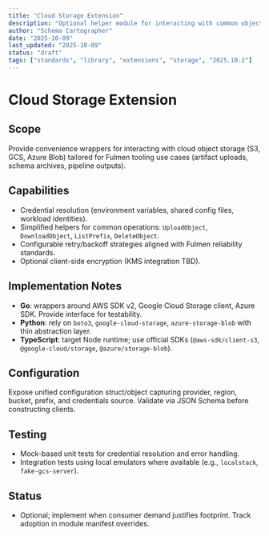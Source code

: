 ```yaml
---
title: "Cloud Storage Extension"
description: "Optional helper module for interacting with common object storage providers"
author: "Schema Cartographer"
date: "2025-10-09"
last_updated: "2025-10-09"
status: "draft"
tags: ["standards", "library", "extensions", "storage", "2025.10.2"]
---
```


# Cloud Storage Extension

## Scope

Provide convenience wrappers for interacting with cloud object storage (S3, GCS, Azure Blob) tailored for
Fulmen tooling use cases (artifact uploads, schema archives, pipeline outputs).

## Capabilities

- Credential resolution (environment variables, shared config files, workload identities).
- Simplified helpers for common operations: `UploadObject`, `DownloadObject`, `ListPrefix`, `DeleteObject`.
- Configurable retry/backoff strategies aligned with Fulmen reliability standards.
- Optional client-side encryption (KMS integration TBD).

## Implementation Notes

- **Go**: wrappers around AWS SDK v2, Google Cloud Storage client, Azure SDK. Provide interface for testability.
- **Python**: rely on `boto3`, `google-cloud-storage`, `azure-storage-blob` with thin abstraction layer.
- **TypeScript**: target Node runtime; use official SDKs (`@aws-sdk/client-s3`, `@google-cloud/storage`,
  `@azure/storage-blob`).

## Configuration

Expose unified configuration struct/object capturing provider, region, bucket, prefix, and credentials source.
Validate via JSON Schema before constructing clients.

## Testing

- Mock-based unit tests for credential resolution and error handling.
- Integration tests using local emulators where available (e.g., `localstack`, `fake-gcs-server`).

## Status

- Optional; implement when consumer demand justifies footprint. Track adoption in module manifest overrides.
